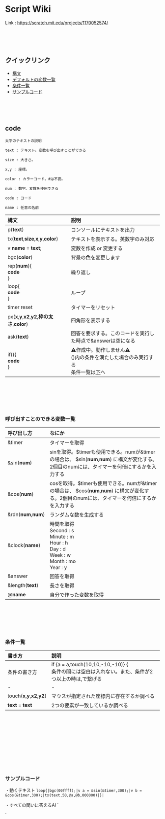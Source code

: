 # Script Wiki


Link : https://scratch.mit.edu/projects/1170052574/
<br><br><br><br><br>
## クイックリンク
* [構文](https://github.com/hiracmc/scriptwiki/blob/main/README.md#code)
* [デフォルトの変数一覧](https://github.com/hiracmc/scriptwiki/blob/main/README.md#%E5%91%BC%E3%81%B3%E5%87%BA%E3%81%99%E3%81%93%E3%81%A8%E3%81%AE%E3%81%A7%E3%81%8D%E3%82%8B%E5%A4%89%E6%95%B0%E4%B8%80%E8%A6%A7)
* [条件一覧](https://github.com/hiracmc/scriptwiki/blob/main/README.md#%E6%9D%A1%E4%BB%B6%E4%B8%80%E8%A6%A7)
* [サンプルコード](https://github.com/hiracmc/scriptwiki/blob/main/README.md#%E3%82%B5%E3%83%B3%E3%83%97%E3%83%AB%E3%82%B3%E3%83%BC%E3%83%89)
<br><br><br><br><br>
## code

`太字のテキストの説明`

`text : テキスト。変数を呼び出すことができる`

`size : 大きさ。`

`x,y : 座標。`

`color : カラーコード。#は不要。`

`num : 数字。変数を使用できる`

`code : コード`

`name : 任意の名前`


| 構文 | 説明 |
|:-----------|:------------|
| p(__text__) | コンソールにテキストを出力 |
| tx(__text__,__size__,__x__,__y__,__color__) | テキストを表示する。英数字のみ対応 |
| v __name__ = __text__; | 変数を作成 or 変更する |
| bgc(__color__) | 背景の色を変更します |
| rep(__num__){<br>__code__<br>} | 繰り返し |
| loop{<br>__code__<br>} | ループ |
| timer reset | タイマーをリセット |
| px(__x__,__y__,__x2__,__y2__,__枠の太さ__,__color__) | 四角形を表示する |
| ask(__text__) | 回答を要求する。このコードを実行した時点で&answerは空になる |
| if(){<br>__code__<br>}| ⚠️作成中。動作しません⚠️<br>()内の条件を満たした場合のみ実行する<br>条件一覧は[下](https://github.com/hiracmc/scriptwiki/blob/main/README.md#%E6%9D%A1%E4%BB%B6%E4%B8%80%E8%A6%A7)へ |

<br><br><br><br><br>
### 呼び出すことのできる変数一覧
| 呼び出し方 | なにか |
|:-----------|:------------|
| &timer | タイマーを取得 |
| &sin(__num__) | sinを取得。$timerも使用できる。numが&timerの場合は、 $sin(__num__,__num__) に構文が変化する。2個目のnumには、タイマーを何倍にするかを入力する |
| &cos(__num__) | cosを取得。$timerも使用できる。numが&timerの場合は、 $cos(__num__,__num__) に構文が変化する。2個目のnumには、タイマーを何倍にするかを入力する |
| &rdn(__num__,__num__) | ランダムな数を生成する |
| &clock(__name__)| 時間を取得 <br> Second : s <br> Minute : m <br> Hour : h <br> Day : d <br> Week : w <br> Month : mo <br> Year : y |
| &answer | 回答を取得 |
| &length(__text__) | 長さを取得 |
| @__name__ | 自分で作った変数を取得 |


<br><br><br><br><br>
### 条件一覧
| 書き方 | 説明 |
|:-----------|:------------|
| 条件の書き方 | if {a = a,touch(10,10,-10,-10)} { <br>条件の間には空白は入れない。また、条件が2つ以上の時は,で繋げる|
| - | - |
| touch(__x__,__y__,__x2__,__y2__) | マウスが指定された座標内に存在するか調べる |
| __text__ = __text__ | 2つの要素が一致しているか調べる |



<br><br><br><br><br><br><br><br><br><br>

### サンプルコード

・動くテキスト
`
loop{|bgc(00ffff);|v a = &sin(&timer,300);|v b = &cos(&timer,300);|tx(text,50,@a,@b,000000)|}|
`

・すべての問いに答えるAI
`

`


